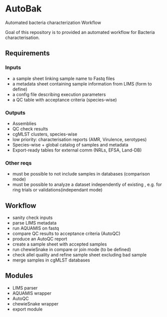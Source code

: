 # AutoBak
Automated bacteria characterization Workflow

Goal of this repository is to provided an automated workflow 
for Bacteria characterisation.

## Requirements

### Inputs
* a sample sheet linking sample name to Fastq files
* a metadata sheet containing sample information from LIMS (form to define)
* a config file describing execution parameters 
* a QC table with acceptance criteria (species-wise)

### Outputs
* Assemblies
* QC check results
* cgMLST clusters, species-wise
* low priority: characterisation reports (AMR, Virulence, serotypes)
* Species-wise  + global catalog of samples and metadata
* Export-ready tables for external comm (NRLs, EFSA, Land-DB)

### Other reqs
* must be possible to not include samples in databases (comparison mode)
* must be possible to analyze a dataset independently of existing , e.g. for ring trials or validations(independant mode)

## Workflow 
* sanity check inputs
* parse LIMS metadata
* run AQUAMIS on fastq
* compare QC results to acceptance criteria (AutoQC)
* produce an AutoQC report
* create a sample sheet with accepted samples
* run chewieSnake in compare or join mode (to be defined)
* check allel quality and refine sample sheet excluding bad sample
* merge samples in cgMLST databases

## Modules
* LIMS parser
* AQUAMIS wrapper
* AutoQC
* chewieSnake wrapper
* export module
